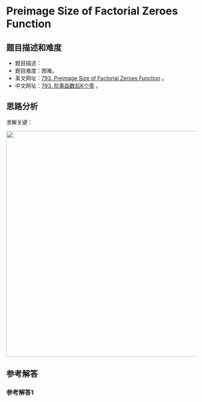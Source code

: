 # Preimage Size of Factorial Zeroes Function

## 题目描述和难度
+ 题目描述：
+ 题目难度：困难。
+ 英文网址：[793. Preimage Size of Factorial Zeroes Function](https://leetcode.com/problems/preimage-size-of-factorial-zeroes-function/description/)  。
+ 中文网址：[793. 阶乘函数后K个零](https://leetcode-cn.com/problems/preimage-size-of-factorial-zeroes-function/description/)  。
## 思路分析
求解关键：

<img src="https://liweiwei1419.github.io/images/leetcode-solution/" width="600">

## 参考解答
### 参考解答1

```java

```